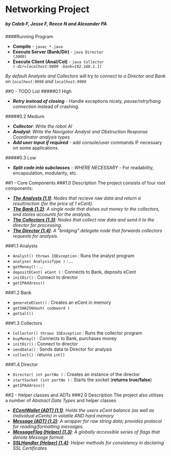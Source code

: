 # Networking Project
##### by Caleb F, Jesse F, Reece N and Alexander PA

####Running Program
- **Compile** - <code>javac *.java</code>
- **Execute Server (Bank/Dir)** - <code>java Director (*3000*)</code>
- **Execute Client (Anal/Col)** - <code>java Collector (*-dir=localhost:9000* *-bank=192.168.1.1*)</code>

*By default Analysts and Collectors will try to connect to a Director and Bank on <code>localhost:9998</code> and <code>localhost:9999</code>*

##0 - TODO List
#####0.1 High
- ***Retry instead of closing*** - Handle exceptions nicely, *pause/retry/hang connection* instead of crashing.

#####0.2 Medium
- ***Collector***: *Write the robot AI*
- ***Analyst***: *Write the Navigator Analyst and Obstruction Response Coordinator analysis types*
- ***Add user input if required*** - add console/user commands IF necessary on some applications.

#####0.3 Low
- ***Split code into subclasses*** - *WHERE NECESSARY* - For readability, encapsulation, modularity, etc.

##1 - Core Components
###1.0 Description
The project consists of four root components:
- <i>**[The Analysts (1.1)](/Analyst.java)**: Nodes that recieve raw data and return a result/action (for the price of 1 eCent).</i>
- <i>**[The Bank (1.2)](/Bank.java)**: A single node that dishes out money to the collectors, and stores accounts for the analysts.</i>
- <i>**[The Collectors (1.3)](/Collector.java)**: Nodes that collect raw data and send it to the director for processing.</i>
- <i>**[The Director (1.4)](/Director.java)**: A "bridging" delegate node that forwards collectors requests for analysis.</i>

###1.1 Analysts
- <code>Analyst() throws IOException</code> : Runs the analyst program
- <code>analyse( AnalysisType )</code> : ...
- <code>getMoney()</code> : ...
- <code>depositECent( eCent )</code> : Connects to Bank, deposits eCent
- <code>initDir()</code> : Connect to director
- <code>getIPAddress()</code>

###1.2 Bank
- <code>generateECent()</code> : Creates an eCent in memory
- <code>getSHA256Hash( codeword )</code>
- <code>getSalt()</code>

###1.3 Collectors
- <code>Collector() throws IOException</code> : Runs the collector program
- <code>buyMoney()</code> : Connects to Bank, purchases money
- <code>initDir()</code> : Connect to director
- <code>sendData()</code> : Sends data to Director for analysis
- <code>collect()</code> : returns <code>int[]</code>

###1.4 Director
- <code>Director( int portNo )</code> : Creates an instance of the director
- <code>startSocket (int portNo )</code> : Starts the socket (**returns true/false**)
- <code>getIPAddress()</code>


##2 - Helper classes and ADTs
###2.0 Description
The project also utilises a number of *Abstract Data Types* and helper classes
- <i>**[ECentWallet (ADT) (1.1)](/lib/ECentWallet.java)**: Holds the users eCent balance (as well as inidividual eCents) in volatile AND hard memory.</i>
- <i>**[Message (ADT) (1.2)](/lib/Message.java)**: A wrapper for raw string data; provides protocol for reading/formatting messages.</i>
- <i>**[MessageFlag (Helper) (1.3)](/lib/MessageFlag.java)**: A globally accessible series of flags that denote Message format.</i>
- <i>**[SSLHandler (Helper) (1.4)](/lib/SSLHandler.java)**: Helper methods for consistency in declaring SSL Certificates</i>
